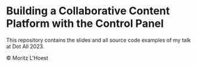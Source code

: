 # Building a Collaborative Content Platform with the Control Panel

This repository contains the slides and all source code examples of my talk at Dot All 2023.

© Moritz L'Hoest
